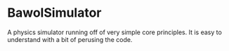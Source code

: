 # BawolSimulator
A physics simulator running off of very simple core principles. It is easy to understand with a bit of perusing the code.
